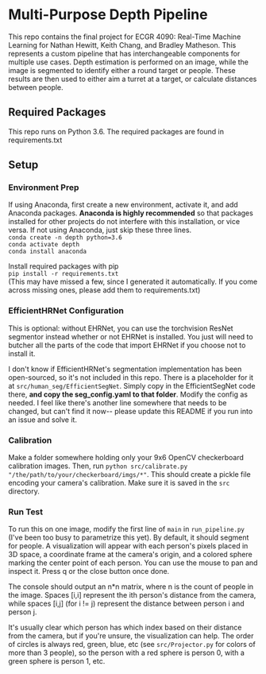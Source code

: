 # Multi-Purpose Depth Pipeline
This repo contains the final project for ECGR 4090: Real-Time Machine Learning for Nathan Hewitt, Keith Chang, and Bradley Matheson. This represents a custom pipeline that has interchangeable components for multiple use cases. Depth estimation is performed on an image, while the image is segmented to identify either a round target or people. These results are then used to either aim a turret at a target, or calculate distances between people. 

## Required Packages
This repo runs on Python 3.6. The required packages are found in requirements.txt

## Setup

### Environment Prep
If using Anaconda, first create a new environment, activate it, and add Anaconda packages. 
**Anaconda is highly recommended** so that packages installed for other projects do not interfere with this installation, or vice versa.
If not using Anaconda, just skip these three lines.<br>
`conda create -n depth python=3.6`<br>
`conda activate depth`<br>
`conda install anaconda`

Install required packages with pip<br>
`pip install -r requirements.txt`<br>
(This may have missed a few, since I generated it automatically. If you come across missing ones, please add them to requirements.txt)

### EfficientHRNet Configuration
This is optional: without EHRNet, you can use the torchvision ResNet segmentor instead whether or not EHRNet is installed. You just will need to butcher all the parts of the code that import EHRNet if you choose not to install it.

I don't know if EfficientHRNet's segmentation implementation has been open-sourced, so it's not included in this repo. There is a placeholder for it at `src/human_seg/EfficientSegNet`. Simply copy in the EfficientSegNet code there, **and copy the seg_config.yaml to that folder**.  Modify the config as needed. I feel like there's another line somewhere that needs to be changed, but can't find it now-- please update this README if you run into an issue and solve it.

### Calibration
Make a folder somewhere holding only your 9x6 OpenCV checkerboard calibration images. Then, run `python src/calibrate.py "/the/path/to/your/checkerboard/imgs/*"`. This should create a pickle file encoding your camera's calibration. Make sure it is saved in the `src` directory.

### Run Test
To run this on one image, modify the first line of `main` in `run_pipeline.py` (I've been too busy to parametrize this yet). By default, it should segment for people. A visualization will appear with each person's pixels placed in 3D space, a coordinate frame at the camera's origin, and a colored sphere marking the center point of each person. You can use the mouse to pan and inspect it. Press q or the close button once done. 

The console should output an n*n matrix, where n is the count of people in the image. Spaces [i,i] represent the ith person's distance from the camera, while spaces [i,j] (for i != j) represent the distance between person i and person j.

It's usually clear which person has which index based on their distance from the camera, but if you're unsure, the visualization can help. The order of circles is always red, green, blue, etc (see `src/Projector.py` for colors of more than 3 people), so the person with a red sphere is person 0, with a green sphere is person 1, etc.
